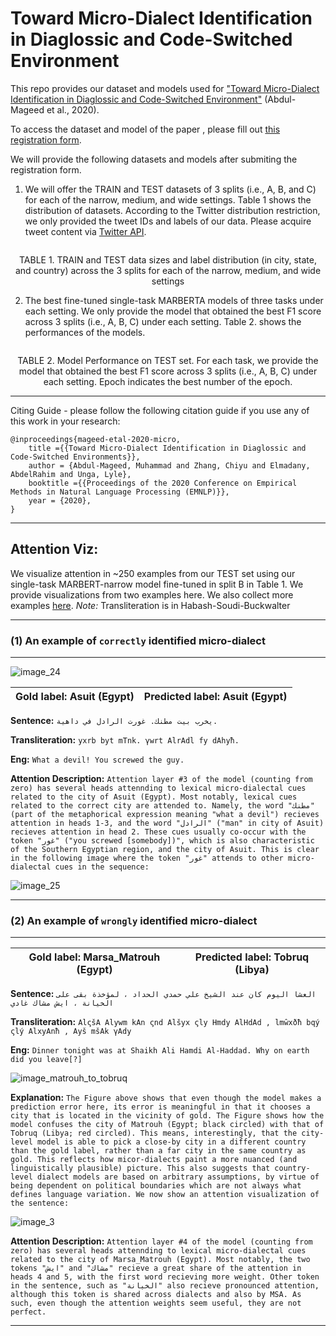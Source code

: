 # Toward Micro-Dialect Identification in Diaglossic and Code-Switched Environment

This repo provides our dataset and models used for ["Toward Micro-Dialect Identification in Diaglossic and Code-Switched Environment"](https://arxiv.org/abs/2010.04900) (Abdul-Mageed et al., 2020). 

To access the dataset and model of the paper , please fill out [this registration form](https://docs.google.com/forms/d/e/1FAIpQLSeYw9oQ01fHzeIj_3tdrZu9m8yj5nU7L5IZ8iZLj2zQyHK6FQ/viewform?usp=sf_link). 

We will provide the following datasets and models after submiting the registration form. 
1. We will offer the TRAIN and TEST datasets of 3 splits (i.e., A, B, and C) for each of the narrow, medium, and wide settings. Table 1 shows the distribution of datasets. According to the Twitter distribution restriction, we only provided the tweet IDs and labels of our data. Please acquire tweet content via [Twitter API](https://developer.twitter.com/en). 

<p align="center">
    <img src="https://github.com/UBC-NLP/microdialects/blob/master/image/split3_dis.png" alt>
</p>
<p align="center"> TABLE 1. TRAIN and TEST data sizes and label distribution (in city, state, and country) across the 3 splits for each of the narrow, medium, and wide settings
</p>

2. The best fine-tuned single-task MARBERTA models of three tasks under each setting. We only provide the model that obtained the best F1 score across 3 splits (i.e., A, B, C) under each setting. Table 2. shows the performances of the models. 

<p align="center">
    <img src="https://github.com/UBC-NLP/microdialects/blob/master/image/marbert_best.png" alt>
</p>
<p align="center"> TABLE 2. Model Performance on TEST set. For each task, we provide the model that obtained the best F1 score across 3 splits (i.e., A, B, C) under each setting. Epoch indicates the best number of the epoch. 
</p>

----
Citing Guide - please follow the following citation guide if you use any of this work in your research:
```
@inproceedings{mageed-etal-2020-micro,
    title ={{Toward Micro-Dialect Identification in Diaglossic and Code-Switched Environments}},
    author = {Abdul-Mageed, Muhammad and Zhang, Chiyu and Elmadany, AbdelRahim and Unga, Lyle},
    booktitle ={{Proceedings of the 2020 Conference on Empirical Methods in Natural Language Processing (EMNLP)}},
    year = {2020},
}
```

----
## Attention Viz:
We visualize attention in ~250 examples from our TEST set using our single-task MARBERT-narrow model fine-tuned in split B in Table 1. We provide visualizations from two examples here. We also collect more examples [here](https://github.com/UBC-NLP/microdialects/tree/master/attenttion_viz).
 *Note:* Transliteration is in Habash-Soudi-Buckwalter

---

### (1) An example of ```correctly``` identified micro-dialect
  
---

![image_24](https://github.com/UBC-NLP/microdialects/blob/master/attenttion_viz/24.png)


| Gold label: Asuit (Egypt) | Predicted label: Asuit (Egypt)|
|-------------------------- | ------------------------------|


**Sentence:** ```يخرب بيت مطنك. غورت الرادل في داهية.```

**Transliteration:** ```yxrb byt mTnk. γwrt AlrAdl fy dAhyħ.```

**Eng:** ```What a devil! You screwed the guy.```

**Attention Description:** ```Attention layer #3 of the model (counting from zero) has several heads attennding to lexical micro-dialectal cues related to the city of Asuit (Egypt). Most notably, lexical cues related to the correct city are attended to. Namely, the word "مطنك" (part of the metaphorical expression meaning "what a devil") recieves attention in heads 1-3, and the word "الرادل" ("man" in city of Asuit) recieves attention in head 2. These cues usually co-occur with the token "غور" ("you screwed [somebody])", which is also characteristic of the Southern Egyptian region, and the city of Asuit. This is clear in the following image where the token "غور" attends to other micro-dialectal cues in the sequence:```

![image_25](https://github.com/UBC-NLP/microdialects/blob/master/attenttion_viz/25.png)


---

### (2) An example of ```wrongly``` identified micro-dialect
  
---


| Gold label: Marsa_Matrouh (Egypt) | Predicted label: Tobruq (Libya)|
|-------------------------- | ------------------------------|


**Sentence:** ```العشا اليوم كان عند الشيخ علي حمدي الحداد ، لمؤخذة بقى على الخيانة ، ايش مشاك غادي```

**Transliteration:** ```AlςšA Alywm kAn ςnd Alšyx ςly Hmdy AlHdAd , lmŵxðħ bqý ςlý AlxyAnħ , Ayš mšAk γAdy```

**Eng:** ```Dinner tonight was at Shaikh Ali Hamdi Al-Haddad. Why on earth did you leave[?]```


![image_matrouh_to_tobruq](https://github.com/UBC-NLP/microdialects/blob/master/attenttion_viz/matrouh_to_tobruq.png)



**Explanation:** ```The Figure above shows that even though the model makes a prediction error here, its error is meaningful in that it chooses a city that is located in the vicinity of gold. The Figure shows how the model confuses the city of Matrouh (Egypt; black circled) with that of Tobruq (Libya; red circled). This means, interestingly, that the city-level model is able to pick a close-by city in a different country than the gold label, rather than a far city in the same country as gold. This reflects how micor-dialects paint a more nuanced (and linguistically plausible) picture. This also suggests that country-level dialect models are based on arbitrary assumptions, by virtue of being dependent on political boundaries which are not always what defines language variation. We now show an attention visualization of the sentence:```


![image_3](https://github.com/UBC-NLP/microdialects/blob/master/attenttion_viz/3.png)


**Attention Description:** ```Attention layer #4 of the model (counting from zero) has several heads attennding to lexical micro-dialectal cues related to the city of Marsa_Matrouh (Egypt). Most notably, the two tokens "ايش" and "مشاك" recieve a great share of the attention in heads 4 and 5, with the first word recieving more weight. Other token in the sentence, such as "الخيانة" also recieve pronounced attention, although this token is shared across dialects and also by MSA. As such, even though the attention weights seem useful, they are not perfect.```

---
